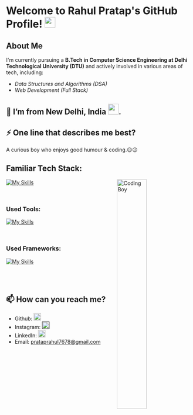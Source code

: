 # Welcome to Rahul Pratap's GitHub Profile! <img src="https://github.com/TheDudeThatCode/TheDudeThatCode/blob/master/Assets/Hi.gif" width="29">

## About Me

I'm currently pursuing a **B.Tech in Computer Science Engineering at Delhi Technological University (DTU)** and actively involved in various areas of tech, including:

- *Data Structures and Algorithms (DSA)*
- *Web Development (Full Stack)*

##  🌱 I’m from New Delhi, India <img src="https://github.com/TheDudeThatCode/TheDudeThatCode/blob/master/Assets/Earth.gif" width="29">.


## ⚡ One line that describes me best? 
A curious boy who enjoys good humour & coding.😉😉


## Familiar Tech Stack:

<!-- coding boy -->
<img width="40%" align="right" alt="Coding Boy" src="https://github.com/sanajitjana/sanajitjana/blob/master/coding.gif?raw=true" />

<!-- language -->

[![My Skills](https://skillicons.dev/icons?i=c,cpp,python,js,html,css)]()

<br/>

### Used Tools:

[![My Skills](https://skillicons.dev/icons?i=git,github,vscode)]()

<br/>

### Used Frameworks:

[![My Skills](https://skillicons.dev/icons?i=bootstrap)]()
<br><br><br><br>

## 📫 How can you reach me?

- Github: [<img src='https://cdn.jsdelivr.net/npm/simple-icons@3.0.1/icons/github.svg' alt='github' height='20'>](https://github.com/Rahul69-aiiy)
- Instagram: [<img src='https://cdn.jsdelivr.net/npm/simple-icons@3.0.1/icons/instagram.svg' alt='instagram' height='20'>]()
- LinkedIn: [<img src='https://cdn.jsdelivr.net/npm/simple-icons@3.0.1/icons/linkedin.svg' alt='linkedin' height='20'>](www.linkedin.com/in/rahul-pratap-456a251bb)
- Email: [prataprahul7678@gmail.com](mailto:prataprahul7678@gmail.com)

<!---
Rahul69-aiiy/Rahul69-aiiy is a ✨ special ✨ repository because its `README.md` (this file) appears on your GitHub profile.
You can click the Preview link to take a look at your changes.
--->
